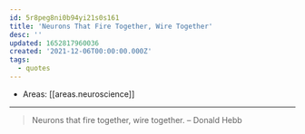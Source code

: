 ```yaml
---
id: 5r8peg8ni0b94yi21s0s161
title: 'Neurons That Fire Together, Wire Together'
desc: ''
updated: 1652817960036
created: '2021-12-06T00:00:00.000Z'
tags:
  - quotes
---
```


- Areas: [[areas.neuroscience]]

---

> Neurons that fire together, wire together. – Donald Hebb
